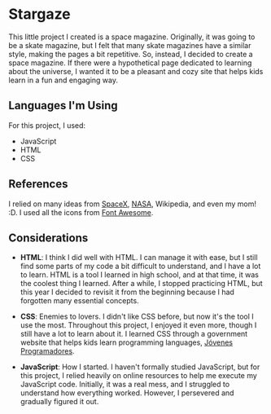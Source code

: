 # Stargaze

This little project I created is a space magazine. Originally, it was going to be a skate magazine, but I felt that many skate magazines have a similar style, making the pages a bit repetitive. So, instead, I decided to create a space magazine. If there were a hypothetical page dedicated to learning about the universe, I wanted it to be a pleasant and cozy site that helps kids learn in a fun and engaging way.

## Languages I'm Using

For this project, I used:
- JavaScript
- HTML
- CSS
  
## References

I relied on many ideas from [SpaceX](https://www.spacex.com/), [NASA](https://www.nasa.gov/), Wikipedia, and even my mom! :D. I used all the icons from [Font Awesome](https://fontawesome.com/icons).

## Considerations

- **HTML**: I think I did well with HTML. I can manage it with ease, but I still find some parts of my code a bit difficult to understand, and I have a lot to learn. HTML is a tool I learned in high school, and at that time, it was the coolest thing I learned. After a while, I stopped practicing HTML, but this year I decided to revisit it from the beginning because I had forgotten many essential concepts.

- **CSS**: Enemies to lovers. I didn't like CSS before, but now it's the tool I use the most. Throughout this project, I enjoyed it even more, though I still have a lot to learn about it. I learned CSS through a government website that helps kids learn programming languages, [Jóvenes Programadores](https://www.jovenesprogramadores.cl/que-aprenderas/).
  
- **JavaScript**: How I started. I haven't formally studied JavaScript, but for this project, I relied heavily on online resources to help me execute my JavaScript code. Initially, it was a real mess, and I struggled to understand how everything worked. However, I persevered and gradually figured it out.
